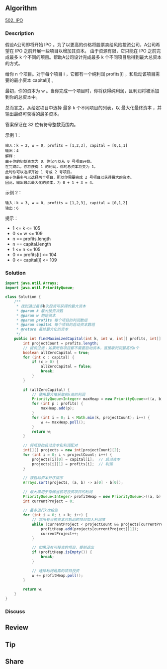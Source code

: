 ## Algorithm

[502. IPO](https://leetcode.cn/problems/ipo/description/)

### Description

假设A公司即将开始 IPO 。为了以更高的价格将股票卖给风险投资公司，A公司希望在 IPO 之前开展一些项目以增加其资本。 由于资源有限，它只能在 IPO 之前完成最多 k 个不同的项目。帮助A公司设计完成最多 k 个不同项目后得到最大总资本的方式。

给你 n 个项目。对于每个项目 i ，它都有一个纯利润 profits[i] ，和启动该项目需要的最小资本 capital[i] 。

最初，你的资本为 w 。当你完成一个项目时，你将获得纯利润，且利润将被添加到你的总资本中。

总而言之，从给定项目中选择 最多 k 个不同项目的列表，以 最大化最终资本 ，并输出最终可获得的最多资本。

答案保证在 32 位有符号整数范围内。
 

示例 1：

```
输入：k = 2, w = 0, profits = [1,2,3], capital = [0,1,1]
输出：4
解释：
由于你的初始资本为 0，你仅可以从 0 号项目开始。
在完成后，你将获得 1 的利润，你的总资本将变为 1。
此时你可以选择开始 1 号或 2 号项目。
由于你最多可以选择两个项目，所以你需要完成 2 号项目以获得最大的资本。
因此，输出最后最大化的资本，为 0 + 1 + 3 = 4。
```

示例 2：

```
输入：k = 3, w = 0, profits = [1,2,3], capital = [0,1,2]
输出：6
``` 

提示：

- 1 <= k <= 105
- 0 <= w <= 109
- n == profits.length
- n == capital.length
- 1 <= n <= 105
- 0 <= profits[i] <= 104
- 0 <= capital[i] <= 109

### Solution

```java 
import java.util.Arrays;
import java.util.PriorityQueue;

class Solution {
    /**
     * 找到通过最多k次投资可获得的最大资本
     * @param k 最大投资次数
     * @param w 初始资本
     * @param profits 每个项目的利润数组
     * @param capital 每个项目的启动资本数组
     * @return 最终最大化的资本
     */
    public int findMaximizedCapital(int k, int w, int[] profits, int[] capital) {
        int projectCount = profits.length;
        // 提前过滤：如果所有项目都不需要启动资本，直接取利润最高的k个
        boolean allZeroCapital = true;
        for (int c : capital) {
            if (c > 0) {
                allZeroCapital = false;
                break;
            }
        }
        
        if (allZeroCapital) {
            // 使用最大堆获取前k高的利润
            PriorityQueue<Integer> maxHeap = new PriorityQueue<>((a, b) -> b - a);
            for (int p : profits) {
                maxHeap.add(p);
            }
            for (int i = 0; i < Math.min(k, projectCount); i++) {
                w += maxHeap.poll();
            }
            return w;
        }
        
        // 将项目按启动资本和利润配对
        int[][] projects = new int[projectCount][2];
        for (int i = 0; i < projectCount; i++) {
            projects[i][0] = capital[i];  // 启动资本
            projects[i][1] = profits[i];  // 利润
        }
        
        // 按启动资本升序排序
        Arrays.sort(projects, (a, b) -> a[0] - b[0]);
        
        // 最大堆用于存储当前可投资项目的利润
        PriorityQueue<Integer> profitHeap = new PriorityQueue<>((a, b) -> b - a);
        int currentProject = 0;
        
        // 最多进行k次投资
        for (int i = 0; i < k; i++) {
            // 将所有当前资本可启动的项目加入利润堆
            while (currentProject < projectCount && projects[currentProject][0] <= w) {
                profitHeap.add(projects[currentProject][1]);
                currentProject++;
            }
            
            // 如果没有可投资的项目，提前退出
            if (profitHeap.isEmpty()) {
                break;
            }
            
            // 选择利润最高的项目投资
            w += profitHeap.poll();
        }
        
        return w;
    }
}
```

### Discuss

## Review


## Tip


## Share
